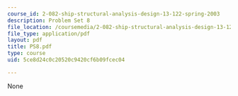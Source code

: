 ```yaml
---
course_id: 2-082-ship-structural-analysis-design-13-122-spring-2003
description: Problem Set 8
file_location: /coursemedia/2-082-ship-structural-analysis-design-13-122-spring-2003/5ce8d24c0c20520c9420cf6b09fcec04_PS8.pdf
file_type: application/pdf
layout: pdf
title: PS8.pdf
type: course
uid: 5ce8d24c0c20520c9420cf6b09fcec04

---
```

None